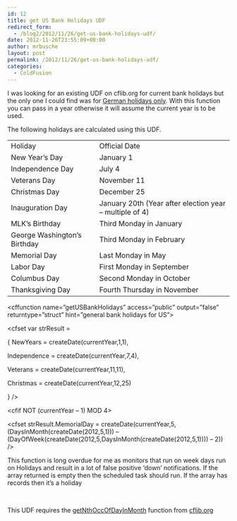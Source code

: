 ```yaml
---
id: 12
title: get US Bank Holidays UDF
redirect_form:
  - /blog2/2012/11/26/get-us-bank-holidays-udf/
date: 2012-11-26T23:55:09+00:00
author: mrbusche
layout: post
permalink: /2012/11/26/get-us-bank-holidays-udf/
categories:
  - ColdFusion
---
```


I was looking for an existing UDF on cflib.org for current bank holidays but the only one I could find was for <a href="http://cflib.org/udf/getBankHolidays" target="_blank">German holidays only</a>. With this function you can pass in a year otherwise it will assume the current year is to be used.

The following holidays are calculated using this UDF.

<table>
  <tr>
    <td>Holiday</td>
    <td>Official Date</td>
  </tr>
  <tr>
    <td>New Year&#8217;s Day</td>
    <td>January 1</td>
  </tr>
  <tr>
    <td>Independence Day</td>
    <td>July 4</td>
  </tr>
  <tr>
    <td>Veterans Day</td>
    <td>November 11</td>
  </tr>
  <tr>
    <td>Christmas Day</td>
    <td>December 25</td>
  </tr>
  <tr>
    <td>Inauguration Day</td>
    <td>January 20th (Year after election year &#8211; multiple of 4)</td>
  </tr>
  <tr>
    <td>MLK&#8217;s Birthday</td>
    <td>Third Monday in January</td>
  </tr>
  <tr>
    <td>George Washington&#8217;s Birthday</td>
    <td>Third Monday in February</td>
  </tr>
  <tr>
    <td>Memorial Day</td>
    <td>Last Monday in May</td>
  </tr>
  <tr>
    <td>Labor Day</td>
    <td>First Monday in September</td>
  </tr>
  <tr>
    <td>Columbus Day</td>
    <td>Second Monday in October</td>
  </tr>
  <tr>
    <td>Thanksgiving Day</td>
    <td>Fourth Thursday in November</td>
  </tr>
</table>

<cffunction name=&#8221;getUSBankHolidays&#8221; access=&#8221;public&#8221; output=&#8221;false&#8221; returntype=&#8221;struct&#8221; hint=&#8221;general bank holidays for US&#8221;>

<cfargument name=&#8221;iYear&#8221; default=&#8221;#Year(now())#&#8221; />

<cfset var currentYear = arguments.iYear />

<cfset var strResult =

{ NewYears = createDate(currentYear,1,1),

Independence = createDate(currentYear,7,4),

Veterans = createDate(currentYear,11,11),

Christmas = createDate(currentYear,12,25)

} />

<cfif NOT (currentYear &#8211; 1) MOD 4>

<cfset strResult.Inauguration = createDate(currentYear,1,20) />

</cfif>

<cfset strResult.MLKBirthday = createDate(currentYear,1,GetNthOccOfDayInMonth(3,2,1,currentYear)) />

<cfset strResult.WashingtonsBirthday = createDate(currentYear,2,GetNthOccOfDayInMonth(3,2,2,currentYear)) />

<cfset strResult.MemorialDay = createDate(currentYear,5,(DaysInMonth(createDate(2012,5,1))) &#8211; (DayOfWeek(createDate(2012,5,DaysInMonth(createDate(2012,5,1)))) &#8211; 2)) />

<cfset strResult.LaborDay = createDate(currentYear,9,GetNthOccOfDayInMonth(1,2,9,currentYear)) />

<cfset strResult.ColumbusDay = createDate(currentYear,10,GetNthOccOfDayInMonth(2,2,10,currentYear)) />

<cfset strResult.Thanksgiving = createDate(currentYear,11,GetNthOccOfDayInMonth(4,6,11,currentYear)) />

<cfreturn strResult />

</cffunction>

This function is long overdue for me as monitors that run on week days run on Holidays and result in a lot of false positive &#8216;down&#8217; notifications. If the array returned is empty then the scheduled task should run. If the array has records then it&#8217;s a holiday

&nbsp;

This UDF requires the <a href="http://cflib.org/index.cfm?event=page.udfbyid&udfid=179" target="_blank">getNthOccOfDayInMonth</a> function from <a href="http://cflib.org/" target="_blank">cflib.org</a>
